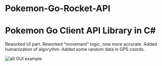 # Pokemon-Go-Rocket-API

# Pokemon Go Client API Library in C# #

Reworked UI part.
Reworked "movement" logic, now more accurate.
Added humanization of algorythm.
Added some random data in GPS coords.

![alt GUI example](http://i.imgur.com/Q91hdTf.png)

